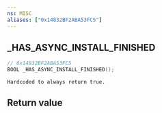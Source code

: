 ```yaml
---
ns: MISC
aliases: ["0x14832BF2ABA53FC5"]
---
```

## _HAS_ASYNC_INSTALL_FINISHED

```c
// 0x14832BF2ABA53FC5
BOOL _HAS_ASYNC_INSTALL_FINISHED();
```

```
Hardcoded to always return true.
```

## Return value
